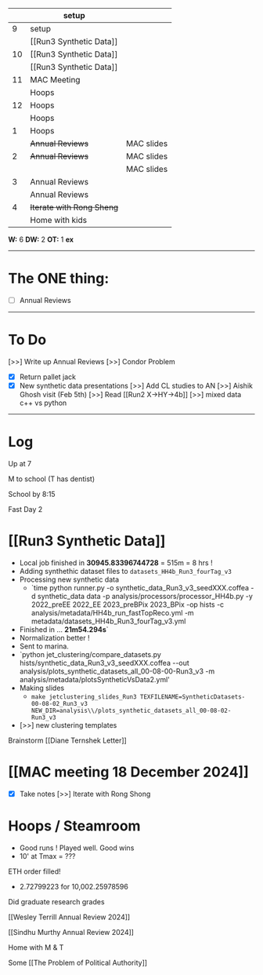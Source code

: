 
|     | setup                       |            |
| --- | --------------------------- | ---------- |
| 9   | setup                       |            |
|     | [[Run3 Synthetic Data]]     |            |
| 10  | [[Run3 Synthetic Data]]     |            |
|     | [[Run3 Synthetic Data]]     |            |
| 11  | MAC Meeting                 |            |
|     | Hoops                       |            |
| 12  | Hoops                       |            |
|     | Hoops                       |            |
| 1   | Hoops                       |            |
|     | ~~Annual Reviews~~          | MAC slides |
| 2   | ~~Annual Reviews~~          | MAC slides |
|     |                             | MAC slides |
| 3   | Annual Reviews              |            |
|     | Annual Reviews              |            |
| 4   | ~~Iterate with Rong Sheng~~ |            |
|     | Home with kids              |            |

**W:** 6
**DW:** 2
**OT:** 1
**ex** 

---
# The ONE thing: 
- [ ]  Annual Reviews

---
# To Do

 [>>] Write up Annual Reviews
 [>>] Condor Problem
- [x] Return pallet jack
- [x] New synthetic data presentations
 [>>]  Add CL studies to AN
 [>>] Aishik Ghosh visit (Feb 5th)
 [>>] Read [[Run2 X->HY->4b]]
 [>>] mixed data c++ vs python

---

# Log

Up at 7

M to school (T has dentist)

School by 8:15

Fast Day 2

# [[Run3 Synthetic Data]]
- Local job finished in **30945.83396744728** = 515m = 8 hrs !
- Adding synthethic dataset files to `datasets_HH4b_Run3_fourTag_v3`
- Processing new synthetic data
	- `time python runner.py -o synthetic_data_Run3_v3_seedXXX.coffea -d synthetic_data data -p analysis/processors/processor_HH4b.py -y 2022_preEE 2022_EE 2023_preBPix 2023_BPix  -op hists -c analysis/metadata/HH4b_run_fastTopReco.yml -m metadata/datasets_HH4b_Run3_fourTag_v3.yml
- Finished in ... **21m54.294s**`
- Normalization better ! 
- Sent to marina. 
- `python  jet_clustering/compare_datasets.py  hists/synthetic_data_Run3_v3_seedXXX.coffea   --out analysis/plots_synthetic_datasets_all_00-08-00-Run3_v3 -m analysis/metadata/plotsSyntheticVsData2.yml'
- Making slides
	- `make jetclustering_slides_Run3 TEXFILENAME=SyntheticDatasets-00-08-02_Run3_v3 NEW_DIR=analysis\\/plots_synthetic_datasets_all_00-08-02-Run3_v3`
- [>>] new clustering templates


Brainstorm [[Diane Ternshek Letter]]

# [[MAC meeting 18 December 2024]]
- [x] Take notes
 [>>] Iterate with Rong Shong

# Hoops / Steamroom 
- Good runs ! Played well. Good wins
- 10' at Tmax = ???

ETH order filled! 
- 2.72799223 for 10,002.25978596

Did graduate research grades

[[Wesley Terrill Annual Review 2024]]

[[Sindhu Murthy Annual Review 2024]]

Home with M & T 

Some [[The Problem of Political Authority]]